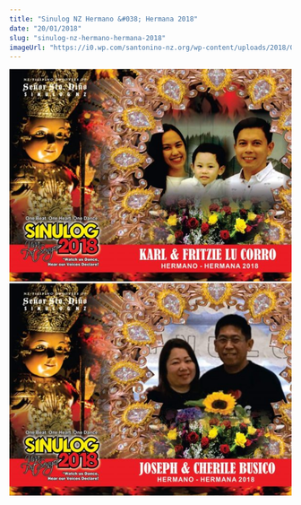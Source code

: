 ```yaml
---
title: "Sinulog NZ Hermano &#038; Hermana 2018"
date: "20/01/2018"
slug: "sinulog-nz-hermano-hermana-2018"
imageUrl: "https://i0.wp.com/santonino-nz.org/wp-content/uploads/2018/01/9AAB9E6D-64C8-4913-A1DC-68D916BB3C0B-1024x769.jpeg?resize=584%2C439"
---
```


![](assets\images\9AAB9E6D-64C8-4913-A1DC-68D916BB3C0B-1024x769.jpeg)![](assets\images\2C2E34D7-D3A4-42C5-8128-76C239ABB826-1024x769.jpeg)